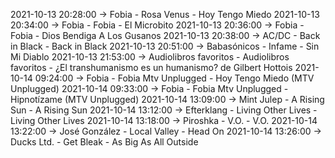 2021-10-13 20:28:00 -> Fobia - Rosa Venus - Hoy Tengo Miedo
2021-10-13 20:34:00 -> Fobia - Fobia - El Microbito
2021-10-13 20:36:00 -> Fobia - Fobia - Dios Bendiga A Los Gusanos
2021-10-13 20:38:00 -> AC/DC - Back in Black - Back in Black
2021-10-13 20:51:00 -> Babasónicos - Infame - Sin Mi Diablo
2021-10-13 21:53:00 -> Audiolibros favoritos - Audiolibros favoritos - ¿El transhumanismo es un humanismo? de Gilbert Hottois
2021-10-14 09:24:00 -> Fobia - Fobia Mtv Unplugged - Hoy Tengo Miedo (MTV Unplugged)
2021-10-14 09:33:00 -> Fobia - Fobia Mtv Unplugged - Hipnotízame (MTV Unplugged)
2021-10-14 13:09:00 -> Mint Julep - A Rising Sun - A Rising Sun
2021-10-14 13:12:00 -> Efterklang - Living Other Lives - Living Other Lives
2021-10-14 13:18:00 -> Piroshka - V.O. - V.O.
2021-10-14 13:22:00 -> José González - Local Valley - Head On
2021-10-14 13:26:00 -> Ducks Ltd. - Get Bleak - As Big As All Outside
